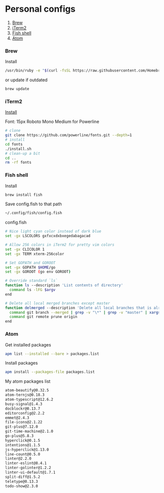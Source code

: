 # Personal configs

1. [Brew](#Brew)
1. [iTerm2](#iTerm2)
1. [Fish shell](#Fish-shell)
1. [Atom](#Atom)

### Brew

Install
```bash
/usr/bin/ruby -e "$(curl -fsSL https://raw.githubusercontent.com/Homebrew/install/master/install)"
```

or update if outdated
```bash
brew update
```

### iTerm2
[Install](https://www.iterm2.com/downloads.html)

Font: 15px Roboto Mono Medium for Powerline
```bash
# clone
git clone https://github.com/powerline/fonts.git --depth=1
# install
cd fonts
./install.sh
# clean-up a bit
cd ..
rm -rf fonts
```
### Fish shell

Install
```bash
brew install fish
```

Save config.fish to that path
```bash
~/.config/fish/config.fish
```

config.fish
```bash
# Nice light cyan color instead of dark blue
set -gx LSCOLORS gxfxcxdxbxegedabagacad

# Allow 256 colors in iTerm2 for pretty vim colors
set -gx CLICOLOR 1
set -gx TERM xterm-256color

# Set GOPATH and GOROOT
set -gx GOPATH $HOME/go
set -gx GOROOT (go env GOROOT)

# Override standard `ls`
function ls --description 'List contents of directory'
  command ls -lFG $argv
end

# Delete all local merged branches except master
function delmerged --description 'Delete all local branches that is already merged to current branch (exludes master)'
  command git branch --merged | grep -v "\*" | grep -v "master" | xargs -n 1 git branch -d
  command git remote prune origin
end
```

### Atom

Get installed packages

```bash
apm list --installed --bare > packages.list
```

Install packages

```bash
apm install --packages-file packages.list
```

My atom packages list

```bash
atom-beautify@0.32.5
atom-ternjs@0.18.3
atom-typescript@12.6.2
busy-signal@1.4.3
docblockr@0.13.7
editorconfig@2.2.2
emmet@2.4.3
file-icons@2.1.22
git-plus@7.12.0
git-time-machine@2.1.0
go-plus@5.8.3
hyperclick@0.1.5
intentions@1.1.5
js-hyperclick@1.13.0
line-count@0.5.0
linter@2.2.0
linter-eslint@8.4.1
linter-golinter@1.2.2
linter-ui-default@1.7.1
split-diff@1.5.2
teletype@0.13.3
todo-show@2.3.0
```
